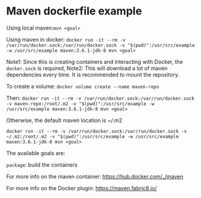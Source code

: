 # Maven dockerfile example

Using local maven:`mvn <goal>`

Using maven in docker: `docker run -it --rm -v /var/run/docker.sock:/var/run/docker.sock -v "$(pwd)":/usr/src/example -w /usr/src/example maven:3.6.1-jdk-8 mvn <goal>`

Note1: Since this is creating containers and interacting with Docker, the `docker.sock` is required,
Note2: This will download a lot of maven dependencies every time. 
It is recommended to mount the repository.

To create a volume: `docker volume create --name maven-repo`

Then: `docker run -it --rm -v /var/run/docker.sock:/var/run/docker.sock -v maven-repo:/root/.m2 -v "$(pwd)":/usr/src/example -w /usr/src/example maven:3.6.1-jdk-8 mvn <goal>`
 
Otherwise, the default maven location is ~/.m2

`docker run -it --rm -v /var/run/docker.sock:/var/run/docker.sock -v ~/.m2:/root/.m2 -v "$(pwd)":/usr/src/example -w /usr/src/example maven:3.6.1-jdk-8 mvn <goal>`

The available goals are:

`package`: build the containers

For more info on the maven container: https://hub.docker.com/_/maven

For more info on the Docker plugin: https://maven.fabric8.io/
